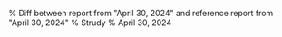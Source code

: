 % Diff between report from "April 30, 2024" and reference report from "April 30, 2024"
% Strudy
% April 30, 2024


